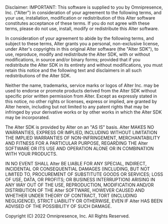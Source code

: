 Disclaimer: IMPORTANT: This software is supplied to you by Omnipresence, Inc.
("Alter") in consideration of your agreement to the following terms, and your
use, installation, modification or redistribution of this Alter software
constitutes acceptance of these terms. If you do not agree with these terms,
please do not use, install, modify or redistribute this Alter software.

In consideration of your agreement to abide by the following terms, and subject
to these terms, Alter grants you a personal, non-exclusive license, under
Alter's copyrights in this original Alter software (the "Alter SDK"), to
use, reproduce, modify and redistribute the Alter SDK, with or without
modifications, in source and/or binary forms; provided that if you redistribute
the Alter SDK in its entirety and without modifications, you must retain
this notice and the following text and disclaimers in all such redistributions
of the Alter SDK.

Neither the name, trademarks, service marks or logos of Alter Inc. may be used
to endorse or promote products derived from the Alter SDK without specific
prior written permission from Alter. Except as expressly stated in this notice,
no other rights or licenses, express or implied, are granted by Alter herein,
including but not limited to any patent rights that may be infringed by your
derivative works or by other works in which the Alter SDK may be
incorporated.

The Alter SDK is provided by Alter on an "AS IS" basis. Alter MAKES NO
WARRANTIES, EXPRESS OR IMPLIED, INCLUDING WITHOUT LIMITATION THE IMPLIED
WARRANTIES OF NON-INFRINGEMENT, MERCHANTABILITY AND FITNESS FOR A PARTICULAR
PURPOSE, REGARDING THE Alter SOFTWARE OR ITS USE AND OPERATION ALONE OR IN
COMBINATION WITH YOUR PRODUCTS.

IN NO EVENT SHALL Alter BE LIABLE FOR ANY SPECIAL, INDIRECT, INCIDENTAL OR
CONSEQUENTIAL DAMAGES (INCLUDING, BUT NOT LIMITED TO, PROCUREMENT OF SUBSTITUTE
GOODS OR SERVICES; LOSS OF USE, DATA, OR PROFITS; OR BUSINESS INTERRUPTION)
ARISING IN ANY WAY OUT OF THE USE, REPRODUCTION, MODIFICATION AND/OR
DISTRIBUTION OF THE Alter SOFTWARE, HOWEVER CAUSED AND WHETHER UNDER THEORY OF
CONTRACT, TORT (INCLUDING NEGLIGENCE), STRICT LIABILITY OR OTHERWISE, EVEN IF
Alter HAS BEEN ADVISED OF THE POSSIBILITY OF SUCH DAMAGE.

Copyright (C) 2022 Omnipresence, Inc. All Rights Reserved.
